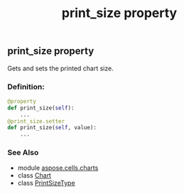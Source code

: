 ﻿---
title: print_size property
second_title: Aspose.Cells for Python via .NET API References
description: 
type: docs
weight: 470
url: /aspose.cells.charts/chart/print_size/
is_root: false
---

## print_size property


Gets and sets the printed chart size.
### Definition:
```python
@property
def print_size(self):
    ...
@print_size.setter
def print_size(self, value):
    ...
```

### See Also
* module [aspose.cells.charts](../../)
* class [Chart](/cells/python-net/aspose.cells.charts/chart)
* class [PrintSizeType](/cells/python-net/aspose.cells/printsizetype)
